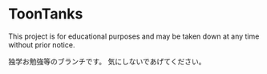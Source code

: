 # ToonTanks
This project is for educational purposes and may be taken down at any time without prior notice. 

独学お勉強等のブランチです。
気にしないであげてください。
